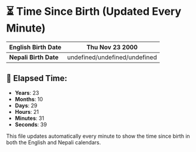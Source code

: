 # ⏳ Time Since Birth (Updated Every Minute)

| **English Birth Date** | Thu Nov 23 2000 |
|------------------------|-------------------------------------|
| **Nepali Birth Date**  | undefined/undefined/undefined                  |

## 📅 Elapsed Time:

- **Years**: 23
- **Months**: 10
- **Days**: 29
- **Hours**: 21
- **Minutes**: 31
- **Seconds**: 39

This file updates automatically every minute to show the time since birth in both the English and Nepali calendars.